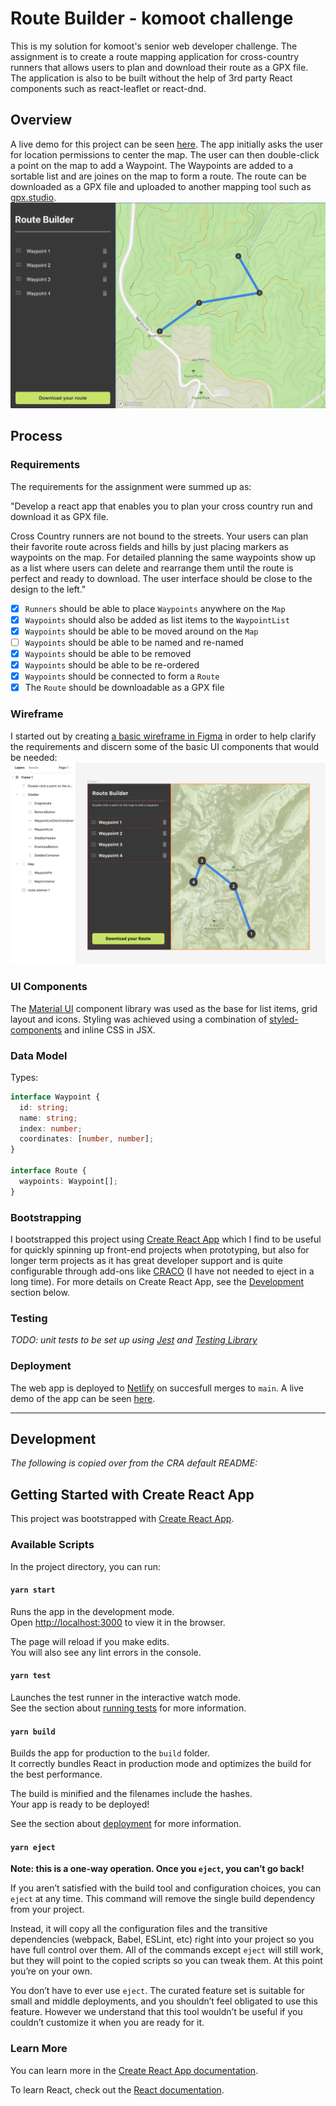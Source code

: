 # Route Builder - komoot challenge

This is my solution for komoot's senior web developer challenge. The assignment is to create a route mapping application for cross-country runners that allows users to plan and download their route as a GPX file. The application is also to be built without the help of 3rd party React components such as react-leaflet or react-dnd.

## Overview

A live demo for this project can be seen [here](https://komoot-challenge-phonofidelic.netlify.app/). The app initially asks the user for location permissions to center the map. The user can then double-click a point on the map to add a Waypoint. The Waypoints are added to a sortable list and are joines on the map to form a route. The route can be downloaded as a GPX file and uploaded to another mapping tool such as [gpx.studio](https://gpx.studio/).
![Image of the resulting user interface](doc_assets/1_result.png)

## Process

### Requirements

The requirements for the assignment were summed up as:

"Develop a react app that enables you to plan your cross country run and download it as GPX file.

Cross Country runners are not bound to the streets. Your users can plan their favorite route across fields and hills by just placing markers as waypoints on the map. For detailed planning the same waypoints show up as a list where users can delete and rearrange them until the route is perfect and ready to download. The user interface should be close to the design to the left."

- [x] `Runners` should be able to place `Waypoints` anywhere on the `Map`
- [x] `Waypoints` should also be added as list items to the `WaypointList`
- [x] `Waypoints` should be able to be moved around on the `Map`
- [ ] `Waypoints` should be able to be named and re-named
- [x] `Waypoints` should be able to be removed
- [x] `Waypoints` should be able to be re-ordered
- [x] `Waypoints` should be connected to form a `Route`
- [x] The `Route` should be downloadable as a GPX file

### Wireframe

I started out by creating [a basic wireframe in Figma](https://www.figma.com/file/7jmBDH5miljxU8xOZpW95f/Untitled?node-id=0%3A1) in order to help clarify the requirements and discern some of the basic UI components that would be needed:
![Wireframe created in Figma](doc_assets/2_wireframe.png)

### UI Components

The [Material UI](https://mui.com/) component library was used as the base for list items, grid layout and icons. Styling was achieved using a combination of [styled-components](https://styled-components.com/) and inline CSS in JSX.

### Data Model

Types:

```typescript
interface Waypoint {
  id: string;
  name: string;
  index: number;
  coordinates: [number, number];
}

interface Route {
  waypoints: Waypoint[];
}
```

### Bootstrapping

I bootstrapped this project using [Create React App](https://github.com/facebook/create-react-app) which I find to be useful for quickly spinning up front-end projects when prototyping, but also for longer term projects as it has great developer support and is quite configurable through add-ons like [CRACO](https://github.com/gsoft-inc/craco) (I have not needed to eject in a long time). For more details on Create React App, see the [Development](#development) section below.

### Testing

_TODO: unit tests to be set up using [Jest](https://jestjs.io/) and [Testing Library](https://testing-library.com/)_

### Deployment

The web app is deployed to [Netlify](https://www.netlify.com/) on succesfull merges to `main`. A live demo of the app can be seen [here](https://komoot-challenge-phonofidelic.netlify.app/).

---

## Development

_The following is copied over from the CRA default README:_

## Getting Started with Create React App

This project was bootstrapped with [Create React App](https://github.com/facebook/create-react-app).

### Available Scripts

In the project directory, you can run:

#### `yarn start`

Runs the app in the development mode.\
Open [http://localhost:3000](http://localhost:3000) to view it in the browser.

The page will reload if you make edits.\
You will also see any lint errors in the console.

#### `yarn test`

Launches the test runner in the interactive watch mode.\
See the section about [running tests](https://facebook.github.io/create-react-app/docs/running-tests) for more information.

#### `yarn build`

Builds the app for production to the `build` folder.\
It correctly bundles React in production mode and optimizes the build for the best performance.

The build is minified and the filenames include the hashes.\
Your app is ready to be deployed!

See the section about [deployment](https://facebook.github.io/create-react-app/docs/deployment) for more information.

#### `yarn eject`

**Note: this is a one-way operation. Once you `eject`, you can’t go back!**

If you aren’t satisfied with the build tool and configuration choices, you can `eject` at any time. This command will remove the single build dependency from your project.

Instead, it will copy all the configuration files and the transitive dependencies (webpack, Babel, ESLint, etc) right into your project so you have full control over them. All of the commands except `eject` will still work, but they will point to the copied scripts so you can tweak them. At this point you’re on your own.

You don’t have to ever use `eject`. The curated feature set is suitable for small and middle deployments, and you shouldn’t feel obligated to use this feature. However we understand that this tool wouldn’t be useful if you couldn’t customize it when you are ready for it.

### Learn More

You can learn more in the [Create React App documentation](https://facebook.github.io/create-react-app/docs/getting-started).

To learn React, check out the [React documentation](https://reactjs.org/).
